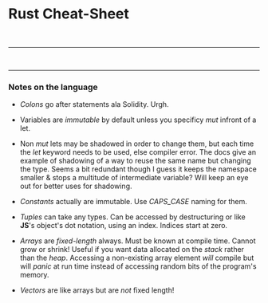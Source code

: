 # Rust Cheat-Sheet

&nbsp;

***

&nbsp;

***

### __Notes on the language__

* _Colons_ go after statements ala Solidity. Urgh.

* Variables are _immutable_ by default unless you specificy _mut_ infront of a let. 

* Non _mut_ lets may be shadowed in order to change them, but each time the _let_ keyword needs to be used, else compiler error. The docs give an example of shadowing of a way to reuse the same name but changing the type. Seems a bit redundant though I guess it keeps the namespace smaller & stops a multitude of intermediate variable? Will keep an eye out for better uses for shadowing.

* _Constants_ actually are immutable. Use _CAPS\_CASE_ naming for them. 

* _Tuples_ can take any types. Can be accessed by destructuring or like __JS__'s object's dot notation, using an index. Indices start at zero.

* _Arrays_ are _fixed-length_ always. Must be known at compile time. Cannot grow or shrink! Useful if you want data allocated on the _stack_ rather than the _heap_. Accessing a non-existing array element _will_ compile but will _panic_ at run time instead of accessing random bits of the program's memory.

* _Vectors_ are like arrays but are _not_ fixed length!
